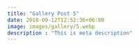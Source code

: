 ```yaml
---
title: "Gallery Post 5"
date: 2018-09-12T12:52:36+06:00
image: images/gallery/5.webp
description : "This is meta description"
---
```

